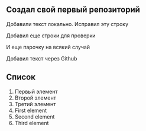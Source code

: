 ## Создал свой первый репозиторий

Добавили текст локально. Исправил эту строку

Добавил еще строки для проверки


И еще парочку на всякий случай

Добавил текст через Github

## Список
1. Первый элемент
2. Второй элемент
3. Третий элемент
1. First element
2. Second element
3. Third element




